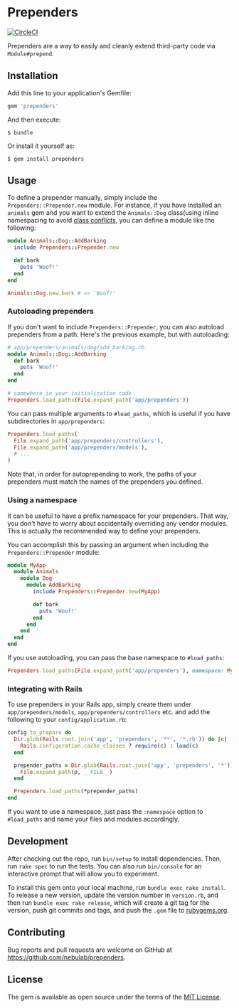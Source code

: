 # Prependers

[![CircleCI](https://circleci.com/gh/nebulab/prependers.svg?style=svg)](https://circleci.com/gh/nebulab/prependers)

Prependers are a way to easily and cleanly extend third-party code via `Module#prepend`.

## Installation

Add this line to your application's Gemfile:

```ruby
gem 'prependers'
```

And then execute:

```console
$ bundle
```


Or install it yourself as:

```console
$ gem install prependers
```

## Usage

To define a prepender manually, simply include the `Prependers::Prepender.new` module. For instance,
if you have installed an `animals` gem and you want to extend the `Animals::Dog` class(using inline namespacing to avoid [class conflicts](https://techblog.thescore.com/2014/05/28/how-you-nest-modules-matters-in-ruby/), you can
define a module like the following:

```ruby
module Animals::Dog::AddBarking
  include Prependers::Prepender.new

  def bark
    puts 'Woof!'
  end
end

Animals::Dog.new.bark # => 'Woof!'
```

### Autoloading prependers

If you don't want to include `Prependers::Prepender`, you can also autoload prependers from a path.
Here's the previous example, but with autoloading:

```ruby
# app/prependers/animals/dog/add_barking.rb
module Animals::Dog::AddBarking
  def bark
    puts 'Woof!'
  end
end

# somewhere in your initialization code
Prependers.load_paths(File.expand_path('app/prependers'))
```

You can pass multiple arguments to `#load_paths`, which is useful if you have subdirectories in
`app/prependers`:

```ruby
Prependers.load_paths(
  File.expand_path('app/prependers/controllers'),
  File.expand_path('app/prependers/models'),
  # ...
)
```

Note that, in order for autoprepending to work, the paths of your prependers must match the names
of the prependers you defined.

### Using a namespace

It can be useful to have a prefix namespace for your prependers. That way, you don't have to worry
about accidentally overriding any vendor modules. This is actually the recommended way to define
your prependers.

You can accomplish this by passing an argument when including the `Prependers::Prepender` module:

```ruby
module MyApp
  module Animals
    module Dog
      module AddBarking
        include Prependers::Prepender.new(MyApp)

        def bark
          puts 'Woof!'
        end
      end
    end
  end
end
```

If you use autoloading, you can pass the base namespace to `#load_paths`:

```ruby
Prependers.load_paths(File.expand_path('app/prependers'), namespace: MyApp)
```

### Integrating with Rails

To use prependers in your Rails app, simply create them under `app/prependers/models`,
`app/prependers/controllers` etc. and add the following to your `config/application.rb`:

```ruby
config.to_prepare do
  Dir.glob(Rails.root.join('app', 'prependers', '**', '*.rb')) do |c|
    Rails.configuration.cache_classes ? require(c) : load(c)
  end

  prepender_paths = Dir.glob(Rails.root.join('app', 'prependers', '*')).map do |p|
    File.expand_path(p, __FILE__)
  end

  Prependers.load_paths(*prepender_paths)
end
```

If you want to use a namespace, just pass the `:namespace` option to `#load_paths` and name your
files and modules accordingly.

## Development

After checking out the repo, run `bin/setup` to install dependencies. Then, run `rake spec` to run
the tests. You can also run `bin/console` for an interactive prompt that will allow you to
experiment.

To install this gem onto your local machine, run `bundle exec rake install`. To release a new
version, update the version number in `version.rb`, and then run `bundle exec rake release`, which
will create a git tag for the version, push git commits and tags, and push the `.gem` file to
[rubygems.org](https://rubygems.org).

## Contributing

Bug reports and pull requests are welcome on GitHub at https://github.com/nebulab/prependers.

## License

The gem is available as open source under the terms of the [MIT License](https://opensource.org/licenses/MIT).
